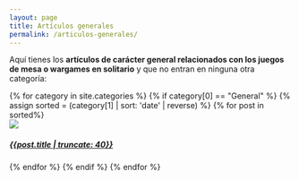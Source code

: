 ```yaml
---
layout: page
title: Artículos generales
permalink: /articulos-generales/
---
```


Aquí tienes los **artículos de carácter general relacionados con los juegos
de mesa o wargames en solitario** y que no entran en ninguna otra
categoría:

<div class="col-md-10">
{% for category in site.categories %}
    {% if category[0] == "General" %}
    {% assign sorted = (category[1] | sort: 'date' | reverse) %}
        {% for post in sorted%}
        <div class="image-container">
            <a href="{{site.url}}{{post.url}}">
            <img class="crop-sidebar" src="{{post.imghtml}}">
            <div class="text-block"><h5>{{post.title | truncate: 40}}</h5>
            </div></a>
        </div>
        {% endfor %}
    {% endif %}
{% endfor %}
</div>
